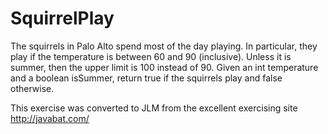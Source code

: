 # SquirrelPlay #
The squirrels
in Palo Alto spend most of the day playing. In particular, they play if
the temperature is between 60 and 90 (inclusive). Unless it is summer,
then the upper limit is 100 instead of 90. Given an int temperature and
a boolean isSummer, return true if the squirrels play and false
otherwise.

This exercise was converted to JLM from the excellent exercising site http://javabat.com/

